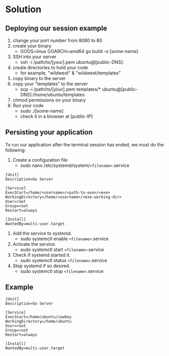 # Solution

## Deploying our session example

1. change your port number from 8080 to 80
1. create your binary
    - GOOS=linux GOARCH=amd64 go build -o [some-name]
1. SSH into your server
    - ssh -i /path/to/[your].pem ubuntu@[public-DNS]:
1. create directories to hold your code
    - for example, "wildwest" & "wildwest/templates"
1. copy binary to the server
1. copy your "templates" to the server
    - scp -i /path/to/[your].pem templates/* ubuntu@[public-DNS]:/home/ubuntu/templates
1. chmod permissions on your binary
1. Run your code
    - sudo ./[some-name]
    - check it in a browser at [public-IP]

## Persisting your application

To run our application after the terminal session has ended, we must do the following:

1. Create a configuration file
    - sudo nano /etc/systemd/system/```<filename>```.service

``` shell
[Unit]
Description=Go Server

[Service]
ExecStart=/home/<username>/<path-to-exe>/<exe>
WorkingDirectory=/home/<username>/<exe-working-dir>
User=root
Group=root
Restart=always

[Install]
WantedBy=multi-user.target
```

1. Add the service to systemd.
    - sudo systemctl enable ```<filename>```.service
1. Activate the service.
    - sudo systemctl start ```<filename>```.service
1. Check if systemd started it.
    - sudo systemctl status ```<filename>```.service
1. Stop systemd if so desired.
    - sudo systemctl stop ```<filename>```.service

## Example

``` shell
[Unit]
Description=Go Server

[Service]
ExecStart=/home/ubuntu/cowboy
WorkingDirectory=/home/ubuntu
User=root
Group=root
Restart=always

[Install]
WantedBy=multi-user.target
```
